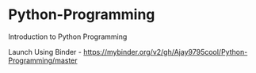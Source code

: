 # Python-Programming
Introduction to Python Programming

Launch Using Binder - https://mybinder.org/v2/gh/Ajay9795cool/Python-Programming/master
